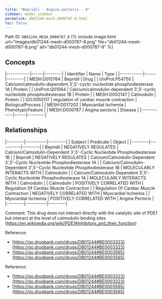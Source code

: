 ```yaml
---
title: "Bepridil - Angina pectoris - 8"
sidebar: mydoc_sidebar
permalink: db01244-mesh-d000787-8.html
toc: false 
---
```



Path ID: `DB01244_MESH_D000787_8`
{% include image.html url="images/db01244-mesh-d000787-8.png" file="db01244-mesh-d000787-8.png" alt="db01244-mesh-d000787-8" %}

## Concepts

|------------|------|---------|
| Identifier | Name | Type    |
|------------|------|---------|
| MESH:D015764 | Bepridil | Drug |
| UniProt:P54750 | Calcium/calmodulin-dependent 3',5'-cyclic nucleotide phosphodiesterase 1A | Protein |
| UniProt:Q01064 | Calcium/calmodulin-dependent 3',5'-cyclic nucleotide phosphodiesterase 1B | Protein |
| MESH:D002147 | Calmodulin | Protein |
| GO:0055117 | regulation of cardiac muscle contraction | BiologicalProcess |
| MESH:D017202 | Myocardial Ischemia | PhenotypicFeature |
| MESH:D000787 | Angina pectoris | Disease |
|------------|------|---------|

## Relationships

|---------|-----------|---------|
| Subject | Predicate | Object  |
|---------|-----------|---------|
| Bepridil | NEGATIVELY REGULATES | Calcium/Calmodulin-Dependent 3',5'-Cyclic Nucleotide Phosphodiesterase 1B |
| Bepridil | NEGATIVELY REGULATES | Calcium/Calmodulin-Dependent 3',5'-Cyclic Nucleotide Phosphodiesterase 1A |
| Calcium/Calmodulin-Dependent 3',5'-Cyclic Nucleotide Phosphodiesterase 1B | MOLECULARLY INTERACTS WITH | Calmodulin |
| Calcium/Calmodulin-Dependent 3',5'-Cyclic Nucleotide Phosphodiesterase 1A | MOLECULARLY INTERACTS WITH | Calmodulin |
| Calmodulin | POSITIVELY CORRELATED WITH | Regulation Of Cardiac Muscle Contraction |
| Regulation Of Cardiac Muscle Contraction | NEGATIVELY CORRELATED WITH | Myocardial Ischemia |
| Myocardial Ischemia | POSITIVELY CORRELATED WITH | Angina Pectoris |
|---------|-----------|---------|

Comment: This drug does not interact directly with the catalytic site of PDE1 but interact at the level of calmodulin binding sites (https://en.wikipedia.org/wiki/PDE1#Inhibitors_and_their_function)

Reference: 
  - [https://go.drugbank.com/drugs/DB01244#BE0003323](https://go.drugbank.com/drugs/DB01244#BE0003323)
  - [https://go.drugbank.com/drugs/DB01244#BE0003565](https://go.drugbank.com/drugs/DB01244#BE0003565)

Reference: 
  - [https://go.drugbank.com/drugs/DB01244#BE0003323](https://go.drugbank.com/drugs/DB01244#BE0003323)
  - [https://go.drugbank.com/drugs/DB01244#BE0003565](https://go.drugbank.com/drugs/DB01244#BE0003565)
